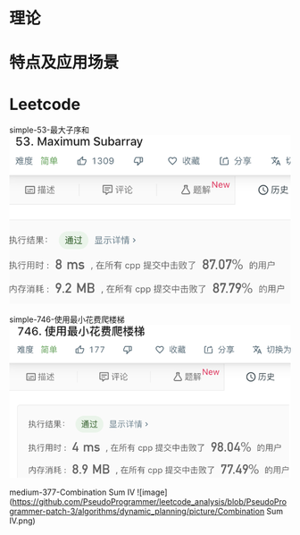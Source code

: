 # 理论
# 特点及应用场景
# Leetcode
simple-53-最大子序和
![image](https://github.com/PseudoProgrammer/leetcode_analysis/blob/PseudoProgrammer-patch-3/algorithms/dynamic_planning/picture/Maximum_Subarray.png)

simple-746-使用最小花费爬楼梯
![image](https://github.com/PseudoProgrammer/leetcode_analysis/blob/PseudoProgrammer-patch-3/algorithms/dynamic_planning/picture/Min_Cost_Climbing_Stairs.png)

medium-377-Combination Sum IV
![image](https://github.com/PseudoProgrammer/leetcode_analysis/blob/PseudoProgrammer-patch-3/algorithms/dynamic_planning/picture/Combination Sum IV.png)
